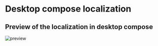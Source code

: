 # Desktop compose localization

<h2>Preview of the localization in desktop compose</h2>
 
![preview](https://user-images.githubusercontent.com/57315212/162127260-e3be5a49-72a3-428c-8f9e-69ec76d03e66.gif)
